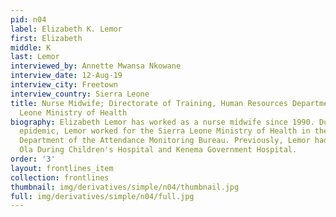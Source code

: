 ```yaml
---
pid: n04
label: Elizabeth K. Lemor
first: Elizabeth
middle: K
last: Lemor
interviewed_by: Annette Mwansa Nkowane
interview_date: 12-Aug-19
interview_city: Freetown
interview_country: Sierra Leone
title: Nurse Midwife; Directorate of Training, Human Resources Department, Sierra
  Leone Ministry of Health
biography: Elizabeth Lemor has worked as a nurse midwife since 1990. During the Ebola
  epidemic, Lemor worked for the Sierra Leone Ministry of Health in the Human Resource
  Department of the Attendance Monitoring Bureau. Previously, Lemor had worked at
  Ola During Children's Hospital and Kenema Government Hospital.
order: '3'
layout: frontlines_item
collection: frontlines
thumbnail: img/derivatives/simple/n04/thumbnail.jpg
full: img/derivatives/simple/n04/full.jpg
---
```

